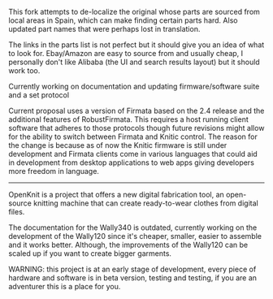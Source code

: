 This fork attempts to de-localize the original whose parts are sourced from local areas in Spain, which can make finding certain parts hard. Also updated part names that were perhaps lost in translation.

The links in the parts list is not perfect but it should give you an idea of what to look for. Ebay/Amazon are easy to source from and usually cheap, I personally don't like Alibaba (the UI and search results layout) but it should work too.

Currently working on documentation and updating firmware/software suite and a set protocol

Current proposal uses a version of Firmata based on the 2.4 release and the additional features of RobustFirmata. This requires a host running client software that adheres to those protocols though future revisions might allow for the ability to switch between Firmata and Knitic control. The reason for the change is because as of now the Knitic firmware is still under development and Firmata clients come in various languages that could aid in development from desktop applications to web apps giving developers more freedom in language.

***********************************************************

OpenKnit is a project that offers a new digital fabrication tool, an open-source knitting machine that can create ready-to-wear clothes from digital files. 

The documentation for the Wally340 is outdated, currently working on the development of the Wally120 since it's cheaper, smaller, easier to assemble and it works better. Although, the improvements of the Wally120 can be scaled up if you want to create bigger garments.

WARNING: this project is at an early stage of development, every piece of hardware and software is in beta version, testing and testing, if you are an adventurer this is a place for you.  



